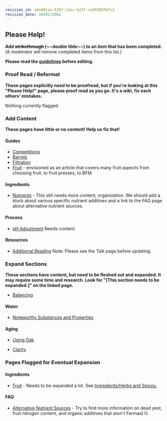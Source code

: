 ```yaml
---
revision_id: a4e081aa-628f-11ec-bd2f-ced5589767c3
revision_date: 1640112962
---
```


## Please Help!

**Add ~~strikethrough~~ (\~~double tilde\~~) to an item that has been completed.** (A moderator will remove completed items from this list.)

**Please read the [guidelines](/wiki_editing_guidelines) before editing.**

### Proof Read / Reformat

**These pages explicitly need to be proofread, but if you're looking at this "Please Help!" page, please proof read as you go. It's a wiki, fix each others' mistakes.**

Nothing currently flagged.

### Add Content

**These pages have little or no content! Help us fix that!**

#### Guides

* [Competitions](/guides/competition) 
* [Barrels](/guides/barrels)
* [Filtration](/guides/filtration)
* [Fruit](/guides/fruit) - envisioned as an article that covers many fruit aspects from choosing fruit, to fruit presses, to BFM

#### Ingredients

* [Nutrients](/ingredients/nutrients) - This still needs more content, organization. We should add a blurb about various specific nutrient additives and a link to the FAQ page about alternative nutrient sources.

#### Process

* [pH Adjustment](/process/ph_adjustment) Needs content.

#### Resources

* [Additional Reading](/resources/reading_list) Note: Please see the Talk page before updating.

### Expand Sections

**These sections have content, but need to be fleshed out and expanded. It may require some time and research. Look for "[This section needs to be expanded.]" on the linked page.**

* [Balancing](/process/balancing)

#### Water

* [Noteworthy Substances and Properties](/ingredients/water#wiki_noteworthy_substances_and_properties)

#### Aging

* [Using Oak](/process/aging#wiki_using_oak)

* [Clarity](/process/aging#wiki_clarity)

### Pages Flagged for Eventual Expansion

#### Ingredients

* [Fruit](/ingredients/fruit) - Needs to be expanded a lot. See [Ingredients/Herbs and Spices.](/ingredients/herbs_and_spices)

#### FAQ

* [Alternative Nutrient Sources](/faq/alternative_nutrient_sources) - Try to find more information on dead yest, fruit nitrogen content, and organic additives that *aren't* Fermaid O.